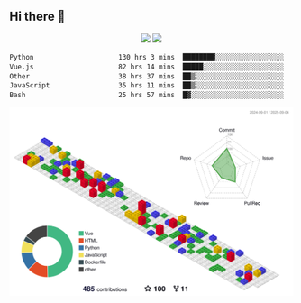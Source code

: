 ## Hi there 👋
<div align="center">
<span>  </span>
<img height="170px" src="https://github-readme-stats.vercel.app/api?username=bigQY&show_icons=true&count_private==true&v=3" /><span>        </span><img height="170px" src="https://github-readme-stats.vercel.app/api/top-langs/?username=bigQY&layout=compact&langs_count=8&hide=html&v=3" />
<span>  </span>
</div>
<div align="center">

<!--START_SECTION:waka-->

```txt
Python                     130 hrs 3 mins  ████████░░░░░░░░░░░░░░░░░   32.08 %
Vue.js                     82 hrs 14 mins  █████░░░░░░░░░░░░░░░░░░░░   20.29 %
Other                      38 hrs 37 mins  ██▒░░░░░░░░░░░░░░░░░░░░░░   09.53 %
JavaScript                 35 hrs 11 mins  ██▒░░░░░░░░░░░░░░░░░░░░░░   08.68 %
Bash                       25 hrs 57 mins  █▓░░░░░░░░░░░░░░░░░░░░░░░   06.40 %
```

<!--END_SECTION:waka-->
</div>

![](./profile-3d-contrib/profile-gitblock.svg)
